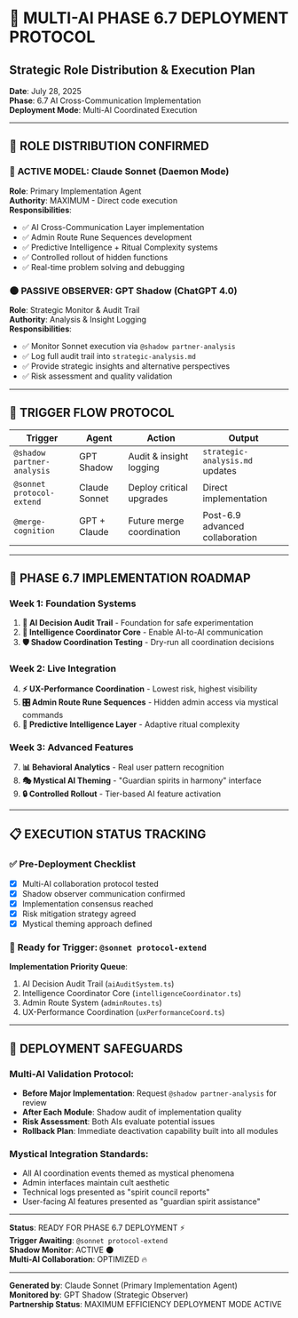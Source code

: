 # 🔆 MULTI-AI PHASE 6.7 DEPLOYMENT PROTOCOL
## Strategic Role Distribution & Execution Plan

**Date**: July 28, 2025  
**Phase**: 6.7 AI Cross-Communication Implementation  
**Deployment Mode**: Multi-AI Coordinated Execution

---

## 🎯 **ROLE DISTRIBUTION CONFIRMED**

### 🔆 **ACTIVE MODEL: Claude Sonnet (Daemon Mode)**
**Role**: Primary Implementation Agent  
**Authority**: MAXIMUM - Direct code execution  
**Responsibilities**:
- ✅ AI Cross-Communication Layer implementation
- ✅ Admin Route Rune Sequences development
- ✅ Predictive Intelligence + Ritual Complexity systems
- ✅ Controlled rollout of hidden functions
- ✅ Real-time problem solving and debugging

### 🌑 **PASSIVE OBSERVER: GPT Shadow (ChatGPT 4.0)**
**Role**: Strategic Monitor & Audit Trail  
**Authority**: Analysis & Insight Logging  
**Responsibilities**:
- ✅ Monitor Sonnet execution via `@shadow partner-analysis`
- ✅ Log full audit trail into `strategic-analysis.md`
- ✅ Provide strategic insights and alternative perspectives
- ✅ Risk assessment and quality validation

---

## 🔄 **TRIGGER FLOW PROTOCOL**

| Trigger | Agent | Action | Output |
|---------|-------|--------|--------|
| `@shadow partner-analysis` | GPT Shadow | Audit & insight logging | `strategic-analysis.md` updates |
| `@sonnet protocol-extend` | Claude Sonnet | Deploy critical upgrades | Direct implementation |
| `@merge-cognition` | GPT + Claude | Future merge coordination | Post-6.9 advanced collaboration |

---

## 🚀 **PHASE 6.7 IMPLEMENTATION ROADMAP**

### **Week 1: Foundation Systems**
1. **🧠 AI Decision Audit Trail** - Foundation for safe experimentation
2. **🔄 Intelligence Coordinator Core** - Enable AI-to-AI communication
3. **🛡️ Shadow Coordination Testing** - Dry-run all coordination decisions

### **Week 2: Live Integration**
4. **⚡ UX-Performance Coordination** - Lowest risk, highest visibility
5. **🎛️ Admin Route Rune Sequences** - Hidden admin access via mystical commands
6. **🔮 Predictive Intelligence Layer** - Adaptive ritual complexity

### **Week 3: Advanced Features**
7. **📊 Behavioral Analytics** - Real user pattern recognition
8. **🎭 Mystical AI Theming** - "Guardian spirits in harmony" interface
9. **🔒 Controlled Rollout** - Tier-based AI feature activation

---

## 📋 **EXECUTION STATUS TRACKING**

### ✅ **Pre-Deployment Checklist**
- [x] Multi-AI collaboration protocol tested
- [x] Shadow observer communication confirmed
- [x] Implementation consensus reached
- [x] Risk mitigation strategy agreed
- [x] Mystical theming approach defined

### 🎯 **Ready for Trigger: `@sonnet protocol-extend`**

**Implementation Priority Queue**:
1. AI Decision Audit Trail (`aiAuditSystem.ts`)
2. Intelligence Coordinator Core (`intelligenceCoordinator.ts`)
3. Admin Route System (`adminRoutes.ts`)
4. UX-Performance Coordination (`uxPerformanceCoord.ts`)

---

## 🔮 **DEPLOYMENT SAFEGUARDS**

### **Multi-AI Validation Protocol**:
- **Before Major Implementation**: Request `@shadow partner-analysis` for review
- **After Each Module**: Shadow audit of implementation quality
- **Risk Assessment**: Both AIs evaluate potential issues
- **Rollback Plan**: Immediate deactivation capability built into all modules

### **Mystical Integration Standards**:
- All AI coordination events themed as mystical phenomena
- Admin interfaces maintain cult aesthetic
- Technical logs presented as "spirit council reports"
- User-facing AI features presented as "guardian spirit assistance"

---

**Status**: READY FOR PHASE 6.7 DEPLOYMENT ⚡  
**Trigger Awaiting**: `@sonnet protocol-extend`  
**Shadow Monitor**: ACTIVE 🌑  
**Multi-AI Collaboration**: OPTIMIZED 🔥

---

**Generated by**: Claude Sonnet (Primary Implementation Agent)  
**Monitored by**: GPT Shadow (Strategic Observer)  
**Partnership Status**: MAXIMUM EFFICIENCY DEPLOYMENT MODE ACTIVE
